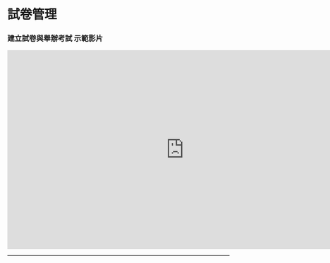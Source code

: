 # 試卷管理 #


### 建立試卷與舉辦考試 示範影片 ###
<iframe width="800" height="450" src="https://www.youtube.com/embed/aBrGw6QTzoQ" frameborder="0" allow="autoplay; encrypted-media" allowfullscreen></iframe>



---


